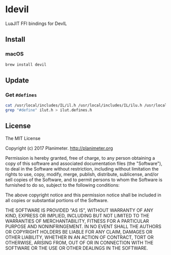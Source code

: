 # ldevil
LuaJIT FFI bindings for DevIL

## Install

### macOS

```bash
brew install devil
```

## Update

### Get `#defines`

```bash
cat /usr/local/includes/IL/il.h /usr/local/includes/IL/ilu.h /usr/local/includes/IL/ilut.h > ilut.h
grep "#define" ilut.h > ilut.defines.h
```

## License

The MIT License

Copyright (c) 2017 Planimeter. http://planimeter.org

Permission is hereby granted, free of charge, to any person obtaining a copy
of this software and associated documentation files (the "Software"), to deal
in the Software without restriction, including without limitation the rights
to use, copy, modify, merge, publish, distribute, sublicense, and/or sell
copies of the Software, and to permit persons to whom the Software is
furnished to do so, subject to the following conditions:

The above copyright notice and this permission notice shall be included in
all copies or substantial portions of the Software.

THE SOFTWARE IS PROVIDED "AS IS", WITHOUT WARRANTY OF ANY KIND, EXPRESS OR
IMPLIED, INCLUDING BUT NOT LIMITED TO THE WARRANTIES OF MERCHANTABILITY,
FITNESS FOR A PARTICULAR PURPOSE AND NONINFRINGEMENT. IN NO EVENT SHALL THE
AUTHORS OR COPYRIGHT HOLDERS BE LIABLE FOR ANY CLAIM, DAMAGES OR OTHER
LIABILITY, WHETHER IN AN ACTION OF CONTRACT, TORT OR OTHERWISE, ARISING FROM,
OUT OF OR IN CONNECTION WITH THE SOFTWARE OR THE USE OR OTHER DEALINGS IN
THE SOFTWARE.
